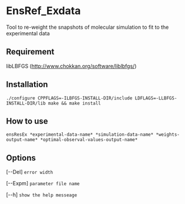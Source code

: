 # EnsRef_Exdata

Tool to re-weight the snapshots of molecular simulation to fit to the experimental data

## Requirement

libLBFGS (http://www.chokkan.org/software/liblbfgs/)

## Installation

``
./configure CPPFLAGS=-ILBFGS-INSTALL-DIR/include LDFLAGS=-LLBFGS-INSTALL-DIR/lib
make && make install
``

## How to use

``
ensResEx *experimental-data-name* *simulation-data-name* *weights-output-name* *optimal-observal-values-output-name*
``

## Options

[--Del] `error width`

[--Expm] `parameter file name`

[--h] `show the help messeage`



